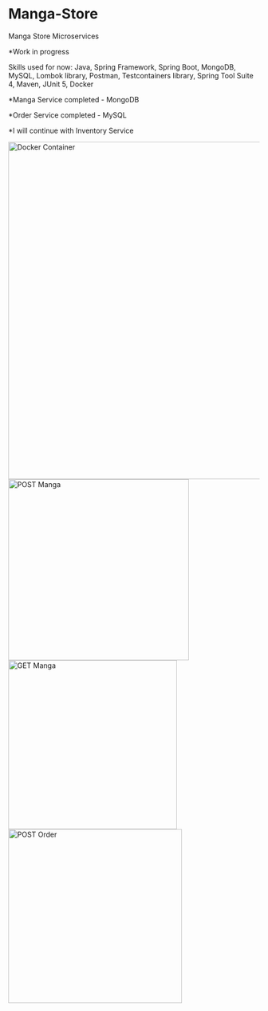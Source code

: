 # Manga-Store
Manga Store Microservices

*Work in progress

Skills used for now: Java, Spring Framework, Spring Boot, MongoDB, MySQL, Lombok library, Postman, Testcontainers library, Spring Tool Suite 4, Maven, JUnit 5, Docker

*Manga Service completed - MongoDB

*Order Service completed - MySQL

*I will continue with Inventory Service

<img width="675" alt="Docker Container" src="https://github.com/louissardaru/Manga-Store/assets/119102199/410790c9-09cd-439a-8414-2d70b29cf9f2">
<img width="362" alt="POST Manga" src="https://github.com/louissardaru/Manga-Store/assets/119102199/31fc88d7-3192-4f0e-a881-5697e0d105fc">
<img width="338" alt="GET Manga" src="https://github.com/louissardaru/Manga-Store/assets/119102199/be00e709-3c9a-4ba8-9823-139a8a10f2f0">
<img width="348" alt="POST Order" src="https://github.com/louissardaru/Manga-Store/assets/119102199/62ca3296-6c0d-4cdb-8bc1-7ed2a9841025">






